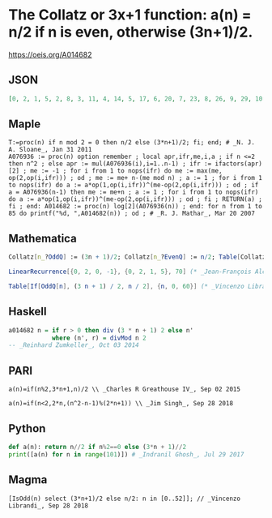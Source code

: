 # The Collatz or 3x\+1 function: a\(n\) \= n/2 if n is even, otherwise \(3n\+1\)/2\.
https://oeis.org/A014682
## JSON
```JSON
[0, 2, 1, 5, 2, 8, 3, 11, 4, 14, 5, 17, 6, 20, 7, 23, 8, 26, 9, 29, 10, 32, 11, 35, 12, 38, 13, 41, 14, 44, 15, 47, 16, 50, 17, 53, 18, 56, 19, 59, 20, 62, 21, 65, 22, 68, 23, 71, 24, 74, 25, 77, 26, 80, 27, 83, 28, 86, 29, 89, 30, 92, 31, 95, 32, 98, 33, 101, 34, 104]
```
## Maple
```Maple
T:=proc(n) if n mod 2 = 0 then n/2 else (3*n+1)/2; fi; end; # _N. J. A. Sloane_, Jan 31 2011
A076936 := proc(n) option remember ; local apr,ifr,me,i,a ; if n <=2 then n^2 ; else apr := mul(A076936(i),i=1..n-1) ; ifr := ifactors(apr)[2] ; me := -1 ; for i from 1 to nops(ifr) do me := max(me, op(2,op(i,ifr))) ; od ; me := me+ n-(me mod n) ; a := 1 ; for i from 1 to nops(ifr) do a := a*op(1,op(i,ifr))^(me-op(2,op(i,ifr))) ; od ; if a = A076936(n-1) then me := me+n ; a := 1 ; for i from 1 to nops(ifr) do a := a*op(1,op(i,ifr))^(me-op(2,op(i,ifr))) ; od ; fi ; RETURN(a) ; fi ; end: A014682 := proc(n) log[2](A076936(n)) ; end: for n from 1 to 85 do printf("%d, ",A014682(n)) ; od ; # _R. J. Mathar_, Mar 20 2007
```
## Mathematica
```Mathematica
Collatz[n_?OddQ] := (3n + 1)/2; Collatz[n_?EvenQ] := n/2; Table[Collatz[n], {n, 0, 79}] (* _Alonso del Arte_, Apr 21 2011 *)
```
```Mathematica
LinearRecurrence[{0, 2, 0, -1}, {0, 2, 1, 5}, 70] (* _Jean-François Alcover_, Sep 23 2017 *)
```
```Mathematica
Table[If[OddQ[n], (3 n + 1) / 2, n / 2], {n, 0, 60}] (* _Vincenzo Librandi_, Sep 28 2018 *)
```
## Haskell
```Haskell
a014682 n = if r > 0 then div (3 * n + 1) 2 else n'
            where (n', r) = divMod n 2
-- _Reinhard Zumkeller_, Oct 03 2014
```
## PARI
```PARI
a(n)=if(n%2,3*n+1,n)/2 \\ _Charles R Greathouse IV_, Sep 02 2015
```
```PARI
a(n)=if(n<2,2*n,(n^2-n-1)%(2*n+1)) \\ _Jim Singh_, Sep 28 2018
```
## Python
```Python
def a(n): return n//2 if n%2==0 else (3*n + 1)//2
print([a(n) for n in range(101)]) # _Indranil Ghosh_, Jul 29 2017
```
## Magma
```Magma
[IsOdd(n) select (3*n+1)/2 else n/2: n in [0..52]]; // _Vincenzo Librandi_, Sep 28 2018
```
